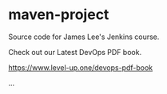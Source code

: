 # maven-project
Source code for James Lee's Jenkins course.

Check out our Latest DevOps PDF book.

https://www.level-up.one/devops-pdf-book

...
